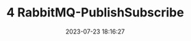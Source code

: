 ---
title: 4 RabbitMQ-PublishSubscribe
date: 2023-07-23 18:16:27
tags: 
  - MQ
categories: 
  - Technology
swiper_index: 
---